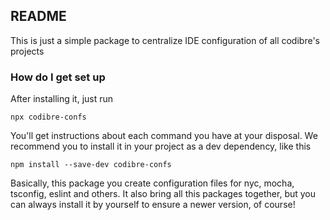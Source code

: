 ## README

This is just a simple package to centralize IDE configuration of all codibre's projects

### How do I get set up

After installing it, just run

```
npx codibre-confs
```

You'll get instructions about each command you have at your disposal. We recommend you to install it in your project as a dev dependency, like this

```
npm install --save-dev codibre-confs
```

Basically, this package you create configuration files for nyc, mocha, tsconfig, eslint and others.
It also bring all this packages together, but you can always install it by yourself to ensure a newer version, of course!
